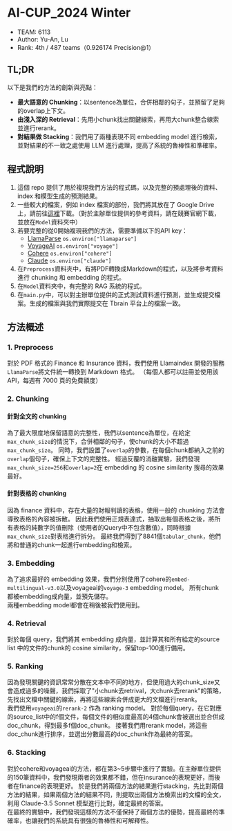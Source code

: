 # AI-CUP_2024 Winter
- TEAM: 6113
- Author: Yu-An, Lu
- Rank: 4th / 487 teams（0.926174 Precision@1）

## TL;DR

以下是我們的方法的創新與亮點：

- **最大語意的 Chunking**：以sentence為單位，合併相鄰的句子，並預留了足夠的overlap上下文。
- **由淺入深的 Retrieval**：先用小chunk找出關鍵線索，再用大chunk整合線索並進行rerank。
- **對結果做 Stacking**：我們用了兩種表現不同 embedding model 進行檢索，並對結果的不一致之處使用 LLM 進行處理，提高了系統的魯棒性和準確率。

## 程式說明

1. 這個 repo 提供了用於複現我們方法的程式碼，以及完整的預處理後的資料、index 和模型生成的預測結果。
2. 一些較大的檔案，例如 index 檔案的部份，我們將其放在了 Google Drive 上，請前往[這裡](https://drive.google.com/drive/folders/1UVUw9jKRE-5HdA23BNMaP2AWYPvj9UOZ?usp=sharing)下載。（對於主辦單位提供的參考資料，請在競賽官網下載，並放在`Model`資料夾中）
3. 若要完整的從0開始複現我們的方法，需要準備以下的API key：
    - [LlamaParse](https://cloud.llamaindex.ai/login)   `os.environ["llamaparse"]`
    - [VoyageAI](https://www.voyageai.com/)   `os.environ["voyage"]`
    - [Cohere](https://cohere.com/)   `os.environ["cohere"]`
    - [Claude](https://www.anthropic.com/api)   `os.environ["claude"]`
4. 在`Preprocess`資料夾中，有將PDF轉換成Markdown的程式，以及將參考資料進行 chunking 和 embedding 的程式。
5. 在`Model`資料夾中，有完整的 RAG 系統的程式。
6. 在`main.py`中，可以對主辦單位提供的正式測試資料進行預測，並生成提交檔案。生成的檔案與我們實際提交在 Tbrain 平台上的檔案一致。

## 方法概述

### 1. Preprocess
對於 PDF 格式的 Finance 和 Insurance 資料，我們使用 Llamaindex 開發的服務 `LlamaParse`將文件統一轉換到 Markdown 格式。
（每個人都可以註冊並使用該API，每週有 7000 頁的免費額度）

### 2. Chunking
#### 針對全文的 chunking
為了最大限度地保留語意的完整性，我們以sentence為單位，在給定`max_chunk_size`的情況下，合併相鄰的句子，使chunk的大小不超過`max_chunk_size`。
同時，我們設置了`overlap`的參數，在每個chunk都納入之前的`overlap`個句子，確保上下文的完整性。
經過反覆的消融實驗，我們發現`max_chunk_size=256`和`overlap=2`在 embedding 的 cosine similarity 搜尋的效果最好。
#### 針對表格的 chunking
因為 finance 資料中，存在大量的財報判讀的表格，使用一般的 chunking 方法會導致表格的內容被拆散。
因此我們使用正規表達式，抽取出每個表格之後，將所有表格的純數字的值刪除（使用者的Query中不包含數值），同時根據`max_chunk_size`對表格進行拆分。
最終我們得到了8841個`tabular_chunk`，他們將和普通的chunk一起進行embedding和檢索。

### 3. Embedding
為了追求最好的 embedding 效果，我們分別使用了cohere的`embed-multilingual-v3.0`以及voyageai的`voyage-3` embedding model。
所有chunk都被embedding成向量，並預先儲存。
<br>兩種embedding model都會在稍後被我們使用到。

### 4. Retrieval
對於每個 query，我們將其 embedding 成向量，並計算其和所有給定的source list 中的文件的chunk的 cosine similarity，保留top-100進行備用。

### 5. Ranking
因為發現關鍵的資訊常常分散在文本中不同的地方，但使用過大的chunk_size又會造成過多的噪聲，我們採取了"小chunk去retrival，大chunk去rerank"的策略，先找出文檔中關鍵的線索，再將這些線索合併成更大的文檔進行rerank。<br>
我們使用`voyageai`的`rerank-2` 作為 ranking model。
對於每個query，在它對應的source_list中的f個文件，每個文件的相似度最高的4個chunk會被選出並合併成doc_chunk，得到最多f個doc_chunk。
接著我們用rerank model，將這些doc_chunk進行排序，並選出分數最高的doc_chunk作為最終的答案。

### 6. Stacking

對於cohere和voyageai的方法，都在第3~5步驟中進行了實驗。在主辦單位提供的150筆資料中，我們發現兩者的效果都不錯，但在insurance的表現更好，而後者在finance的表現更好。
於是我們將兩個方法的結果進行stacking，先比對兩個方法的結果，如果兩個方法的結果不同，則提取出兩個方法檢索出的文檔的全文，利用 Claude-3.5 Sonnet 模型進行比對，確定最終的答案。<br>
在最終的實驗中，我們發現這樣的方法不僅保持了兩個方法的優勢，提高最終的準確率，也讓我們的系統具有很強的魯棒性和可解釋性。
